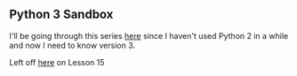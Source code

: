 ## Python 3 Sandbox

I'll be going through this series [here](https://www.youtube.com/watch?v=Ozrduu2W9B8&list=PL4cUxeGkcC9idu6GZ8EU_5B6WpKTdYZbK) since I haven't used Python 2 in a while and now I need to know version 3.

Left off [here](https://www.youtube.com/watch?v=CEO614YbQCY&list=PL4cUxeGkcC9idu6GZ8EU_5B6WpKTdYZbK&index=15) on Lesson 15
